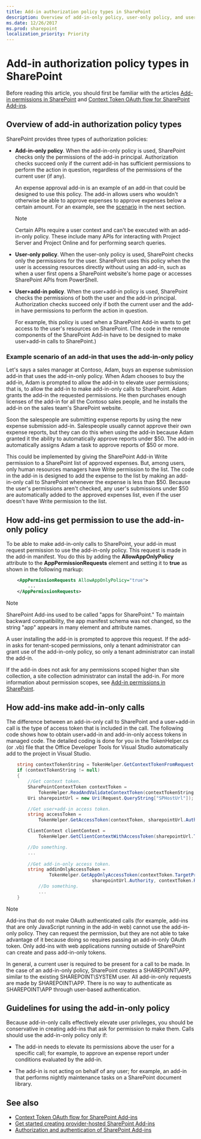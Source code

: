 ```yaml
---
title: Add-in authorization policy types in SharePoint
description: Overview of add-in-only policy, user-only policy, and user+add-in policy, and guidelines for using the add-in-only policy.
ms.date: 12/26/2017
ms.prod: sharepoint
localization_priority: Priority
---
```



# Add-in authorization policy types in SharePoint

Before reading this article, you should first be familiar with the articles [Add-in permissions in SharePoint](add-in-permissions-in-sharepoint.md) and [Context Token OAuth flow for SharePoint Add-ins](context-token-oauth-flow-for-sharepoint-add-ins.md).
 

<a name="Overview"> </a>

## Overview of add-in authorization policy types

SharePoint provides three types of authorization policies:

- **Add-in-only policy**. When the add-in-only policy is used, SharePoint checks only the permissions of the add-in principal. Authorization checks succeed only if the current add-in has sufficient permissions to perform the action in question, regardless of the permissions of the current user (if any).
    
    An expense approval add-in is an example of an add-in that could be designed to use this policy. The add-in allows users who wouldn't otherwise be able to approve expenses to approve expenses below a certain amount. For an example, see the [scenario](#Scenario) in the next section.
    
    > [!NOTE] 
    > Certain APIs require a user context and can't be executed with an add-in-only policy. These include many APIs for interacting with Project Server and Project Online and for performing search queries.

- **User-only policy**. When the user-only policy is used, SharePoint checks only the permissions for the user. SharePoint uses this policy when the user is accessing resources directly without using an add-in, such as when a user first opens a SharePoint website's home page or accesses SharePoint APIs from PowerShell.

- **User+add-in policy**. When the user+add-in policy is used, SharePoint checks the permissions of both the user and the add-in principal. Authorization checks succeed only if both the current user and the add-in have permissions to perform the action in question.
    
    For example, this policy is used when a SharePoint Add-in wants to get access to the user's resources on SharePoint. (The code in the remote components of the SharePoint Add-in have to be designed to make user+add-in calls to SharePoint.)
    
<a name="Scenario"> </a>

### Example scenario of an add-in that uses the add-in-only policy

Let's says a sales manager at Contoso, Adam, buys an expense submission add-in that uses the add-in-only policy. When Adam chooses to buy the add-in, Adam is prompted to allow the add-in to elevate user permissions; that is, to allow the add-in to make add-in-only calls to SharePoint. Adam grants the add-in the requested permissions. He then purchases enough licenses of the add-in for all the Contoso sales people, and he installs the add-in on the sales team's SharePoint website.
 
Soon the salespeople are submitting expense reports by using the new expense submission add-in. Salespeople usually cannot approve their own expense reports, but they can do this when using the add-in because Adam granted it the ability to automatically approve reports under $50. The add-in automatically assigns Adam a task to approve reports of $50 or more. 

This could be implemented by giving the SharePoint Add-in Write permission to a SharePoint list of approved expenses. But, among users, only human resources managers have Write permission to the list. The code in the add-in is designed to add the expense to the list by making an add-in-only call to SharePoint whenever the expense is less than $50. Because the user's permissions aren't checked, any user's submissions under $50 are automatically added to the approved expenses list, even if the user doesn't have Write permission to the list.
 
<a name="Approve"> </a>

## How add-ins get permission to use the add-in-only policy

To be able to make add-in-only calls to SharePoint, your add-in must request permission to use the add-in-only policy. This request is made in the add-in manifest. You do this by adding the **AllowAppOnlyPolicy** attribute to the **AppPermissionRequests** element and setting it to **true** as shown in the following markup:

```XML
    <AppPermissionRequests AllowAppOnlyPolicy="true">
        ...
    </AppPermissionRequests>
```

> [!NOTE] 
> SharePoint Add-ins used to be called "apps for SharePoint." To maintain backward compatibility, the app manifest schema was not changed, so the string "app" appears in many element and attribute names.
 

A user installing the add-in is prompted to approve this request. If the add-in asks for tenant-scoped permissions, only a tenant administrator can grant use of the add-in-only policy, so only a tenant administrator can install the add-in. 

If the add-in does not ask for any permissions scoped higher than site collection, a site collection administrator can install the add-in. For more information about permission scopes, see [Add-in permissions in SharePoint](add-in-permissions-in-sharepoint.md).
 

<a name="AppOnlyCalls"> </a> 

## How add-ins make add-in-only calls

The difference between an add-in-only call to SharePoint and a user+add-in call is the type of access token that is included in the call. The following code shows how to obtain user+add-in and add-in-only access tokens in managed code. The detailed coding is done for you in the TokenHelper.cs (or .vb) file that the Office Developer Tools for Visual Studio automatically add to the project in Visual Studio.

```csharp
    string contextTokenString = TokenHelper.GetContextTokenFromRequest(Request);
    if (contextTokenString != null)
    {
        //Get context token.
        SharePointContextToken contextToken =
            TokenHelper.ReadAndValidateContextToken(contextTokenString, Request.Url.Authority);
        Uri sharepointUrl = new Uri(Request.QueryString["SPHostUrl"]);

        //Get user+add-in access token.
        string accessToken =
            TokenHelper.GetAccessToken(contextToken, sharepointUrl.Authority).AccessToken;

        ClientContext clientContext =
            TokenHelper.GetClientContextWithAccessToken(sharepointUrl.ToString(), accessToken);

        //Do something. 
        ...
        
        //Get add-in-only access token.
        string addinOnlyAccessToken = 
                TokenHelper.GetAppOnlyAccessToken(contextToken.TargetPrincipalName, 
                                sharepointUrl.Authority, contextToken.Realm).AccessToken;
            //Do something.
            ...
    }
```


> [!NOTE] 
> Add-ins that do not make OAuth authenticated calls (for example, add-ins that are only JavaScript running in the add-in web) cannot use the add-in-only policy. They can request the permission, but they are not able to take advantage of it because doing so requires passing an add-in-only OAuth token. Only add-ins with web applications running outside of SharePoint can create and pass add-in-only tokens.

In general, a current user is required to be present for a call to be made. In the case of an add-in-only policy, SharePoint creates a SHAREPOINT\APP, similar to the existing SHAREPOINT\SYSTEM user. All add-in-only requests are made by SHAREPOINT\APP. There is no way to authenticate as SHAREPOINT\APP through user-based authentication.

<a name="GuidelinesFor"> </a>

## Guidelines for using the add-in-only policy

Because add-in-only calls effectively elevate user privileges, you should be conservative in creating add-ins that ask for permission to make them. Calls should use the add-in-only policy only if:

- The add-in needs to elevate its permissions above the user for a specific call; for example, to approve an expense report under conditions evaluated by the add-in.

- The add-in is not acting on behalf of any user; for example, an add-in that performs nightly maintenance tasks on a SharePoint document library.

## See also
<a name="AR"> </a>

- [Context Token OAuth flow for SharePoint Add-ins](context-token-oauth-flow-for-sharepoint-add-ins.md)
- [Get started creating provider-hosted SharePoint Add-ins](get-started-creating-provider-hosted-sharepoint-add-ins.md)
- [Authorization and authentication of SharePoint Add-ins](authorization-and-authentication-of-sharepoint-add-ins.md)

    
 

